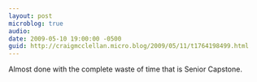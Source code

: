 ```yaml
---
layout: post
microblog: true
audio: 
date: 2009-05-10 19:00:00 -0500
guid: http://craigmcclellan.micro.blog/2009/05/11/t1764198499.html
---
```

Almost done with the complete waste of time that is Senior Capstone.
